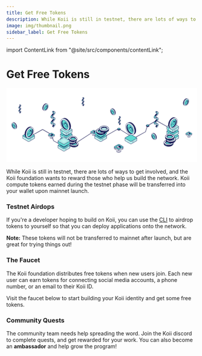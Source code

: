 ```yaml
---
title: Get Free Tokens
description: While Koii is still in testnet, there are lots of ways to get involved.
image: img/thumbnail.png
sidebar_label: Get Free Tokens
---
```


import ContentLink from "@site/src/components/contentLink";

# Get Free Tokens

![PoRT](./img/Get%20Free%20Tokens.svg)

While Koii is still in testnet, there are lots of ways to get involved, and the Koii foundation wants to reward those who help us build the network. Koii compute tokens earned during the testnet phase will be transferred into your wallet upon mainnet launch.&#x20;

### Testnet Airdops

If you're a developer hoping to build on Koii, you can use the [CLI](/quickstart/category/koii-command-line-tool) to airdrop tokens to yourself so that you can deploy applications onto the network.&#x20;

**Note:** These tokens will not be transferred to mainnet after launch, but are great for trying things out!

<ContentLink
  title='Using the Koii CLI'
  link='/quickstart/category/koii-command-line-tool'
  iconType='copy'
/>

### The Faucet

The Koii foundation distributes free tokens when new users join. Each new user can earn tokens for connecting social media accounts, a phone number, or an email to their Koii ID.

Visit the faucet below to start building your Koii identity and get some free tokens.

<ContentLink
  title='Faucet | Koii Network'
  link='https://faucet.koii.live/'
  imageLink='https://faucet.koii.live/favicon.ico'
/>

### Community Quests

The community team needs help spreading the word. Join the Koii discord to complete quests, and get rewarded for your work. You can also become an **ambassador** and help grow the program!

<ContentLink
  title='How You can help with Koii'
  link='https://blog.koii.network/How-YOU-can-help-Koii/'
  description='Koii'
/>
